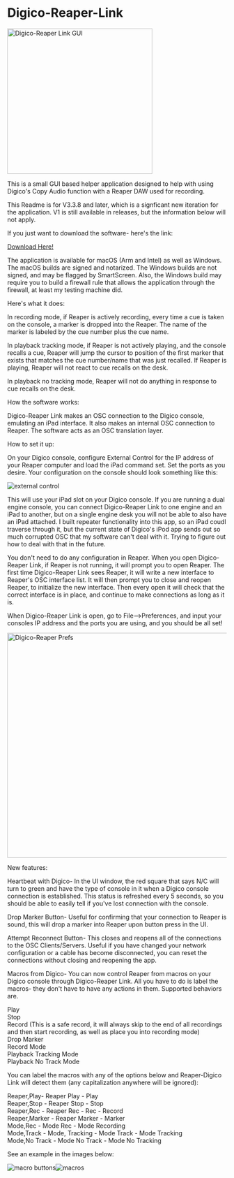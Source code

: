 # Digico-Reaper-Link

<img width="333" alt="Digico-Reaper Link GUI" src="https://github.com/user-attachments/assets/e8656c93-b73b-4da0-8a0b-833c0e9f54e9">

This is a small GUI based helper application designed to help with using Digico's Copy Audio function with a Reaper DAW used for recording. 

This Readme is for V3.3.8 and later, which is a signficant new iteration for the application. V1 is still available in releases, but the information below will not apply. 

If you just want to download the software- here's the link:

<a href="https://www.github.com/jms5194/Digico-Reaper-Link/releases/latest">Download Here!</a>

The application is available for macOS (Arm and Intel) as well as Windows. The macOS builds are signed and notarized. The Windows builds are not signed, and may be flagged by SmartScreen. Also, the Windows build may require you to build a firewall rule that allows the application through the firewall, at least my testing machine did. 

Here's what it does:

In recording mode, if Reaper is actively recording, every time a cue is taken on the console, a marker is dropped into the Reaper. The name of the marker is labeled by the cue number plus the cue name. 

In playback tracking mode, if Reaper is not actively playing, and the console recalls a cue, Reaper will jump the cursor to position of the first marker that exists that matches the cue number/name that was just recalled. If Reaper is playing, Reaper will not react to cue recalls on the desk. 

In playback no tracking mode, Reaper will not do anything in response to cue recalls on the desk. 

How the software works:

Digico-Reaper Link makes an OSC connection to the Digico console, emulating an iPad interface. It also makes an internal OSC connection to Reaper. The software acts as an OSC translation layer. 

How to set it up:

On your Digico console, configure External Control for the IP address of your Reaper computer and load the iPad command set. 
Set the ports as you desire. Your configuration on the console should look something like this:

![external control](https://user-images.githubusercontent.com/79057472/141206529-99671316-4b3b-47c3-96af-803fbd5f8889.jpg)

This will use your iPad slot on your Digico console. If you are running a dual engine console, you can connect Digico-Reaper Link to one engine and an iPad to another, but on a single engine desk you will not be able to also have an iPad attached. I built repeater functionality into this app, so an iPad coudl traverse through it, but the current state of Digico's iPod app sends out so much corrupted OSC that my software can't deal with it. Trying to figure out how to deal with that in the future. 

You don't need to do any configuration in Reaper. When you open Digico-Reaper Link, if Reaper is not running, it will prompt you to open Reaper. The first time Digico-Reaper Link sees Reaper, it will write a new interface to Reaper's OSC interface list. It will then prompt you to close and reopen Reaper, to initialize the new interface. Then every open it will check that the correct interface is in place, and continue to make connections as long as it is. 

When Digico-Reaper Link is open, go to File-->Preferences, and input your consoles IP address and the ports you are using, and you should be all set!

<img width="515" alt="Digico-Reaper Prefs" src="https://github.com/user-attachments/assets/df3b424a-42d1-4b2b-9c0b-373d3d6d67fd">


New features:

Heartbeat with Digico- In the UI window, the red square that says N/C will turn to green and have the type of console in it when a Digico console connection is established. This status is refreshed every 5 seconds, so you should be able to easily tell if you've lost connection with the console. 

Drop Marker Button- Useful for confirming that your connection to Reaper is sound, this will drop a marker into Reaper upon button press in the UI. 

Attempt Reconnect Button- This closes and reopens all of the connections to the OSC Clients/Servers. Useful if you have changed your network configuration or a cable has become disconnected, you can reset the connections without closing and reopening the app. 

Macros from Digico- You can now control Reaper from macros on your Digico console through Digico-Reaper Link. All you have to do is label the macros- they don't have to have any actions in them. Supported behaviors are. 

Play<br>
Stop<br>
Record (This is a safe record, it will always skip to the end of all recordings and then start recording, as well as place you into recording mode)<br>
Drop Marker<br>
Record Mode<br>
Playback Tracking Mode<br>
Playback No Track Mode<br>


You can label the macros with any of the options below and Reaper-Digico Link will detect them (any capitalization anywhere will be ignored):

Reaper,Play- Reaper Play - Play<br>
Reaper,Stop - Reaper Stop - Stop<br>
Reaper,Rec - Reaper Rec - Rec - Record<br>
Reaper,Marker - Reaper Marker - Marker<br>
Mode,Rec - Mode Rec - Mode Recording<br>
Mode,Track - Mode, Tracking - Mode Track - Mode Tracking<br>
Mode,No Track - Mode No Track - Mode No Tracking<br>

See an example in the images below:

![macro buttons](https://github.com/user-attachments/assets/b23ca08f-a874-4b6a-871b-9007d02613c6)![macros](https://github.com/user-attachments/assets/954f9f07-a841-4ba6-90ad-ab294a9e27c7)



